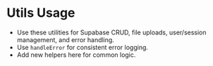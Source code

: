 # Utils Usage

- Use these utilities for Supabase CRUD, file uploads, user/session management, and error handling.
- Use `handleError` for consistent error logging.
- Add new helpers here for common logic.
